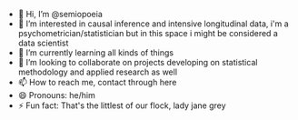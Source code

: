 - 👋 Hi, I’m @semiopoeia
- 👀 I’m interested in causal inference and intensive longitudinal data, i'm a psychometrician/statistician but in this space i might be considered a data scientist
- 🌱 I’m currently learning all kinds of things
- 💞️ I’m looking to collaborate on projects developing on statistical methodology and applied research as well
- 📫 How to reach me, contact through here
- 😄 Pronouns: he/him
- ⚡ Fun fact: That's the littlest of our flock, lady jane grey
<!---
semiopoeia/semiopoeia is a ✨ special ✨ repository because its `README.md` (this file) appears on your GitHub profile.
You can click the Preview link to take a look at your changes.
--->
